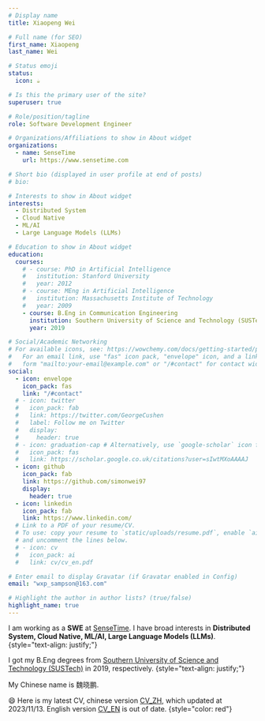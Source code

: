 ```yaml
---
# Display name
title: Xiaopeng Wei

# Full name (for SEO)
first_name: Xiaopeng
last_name: Wei

# Status emoji
status:
  icon: ☕️

# Is this the primary user of the site?
superuser: true

# Role/position/tagline
role: Software Development Engineer

# Organizations/Affiliations to show in About widget
organizations:
  - name: SenseTime
    url: https://www.sensetime.com

# Short bio (displayed in user profile at end of posts)
# bio:

# Interests to show in About widget
interests:
  - Distributed System
  - Cloud Native
  - ML/AI
  - Large Language Models (LLMs)

# Education to show in About widget
education:
  courses:
    # - course: PhD in Artificial Intelligence
    #   institution: Stanford University
    #   year: 2012
    # - course: MEng in Artificial Intelligence
    #   institution: Massachusetts Institute of Technology
    #   year: 2009
    - course: B.Eng in Communication Engineering
      institution: Southern University of Science and Technology (SUSTech)
      year: 2019

# Social/Academic Networking
# For available icons, see: https://wowchemy.com/docs/getting-started/page-builder/#icons
#   For an email link, use "fas" icon pack, "envelope" icon, and a link in the
#   form "mailto:your-email@example.com" or "/#contact" for contact widget.
social:
  - icon: envelope
    icon_pack: fas
    link: "/#contact"
  # - icon: twitter
  #   icon_pack: fab
  #   link: https://twitter.com/GeorgeCushen
  #   label: Follow me on Twitter
  #   display:
  #     header: true
  # - icon: graduation-cap # Alternatively, use `google-scholar` icon from `ai` icon pack
  #   icon_pack: fas
  #   link: https://scholar.google.co.uk/citations?user=sIwtMXoAAAAJ
  - icon: github
    icon_pack: fab
    link: https://github.com/simonwei97
    display:
      header: true
  - icon: linkedin
    icon_pack: fab
    link: https://www.linkedin.com/
  # Link to a PDF of your resume/CV.
  # To use: copy your resume to `static/uploads/resume.pdf`, enable `ai` icons in `params.yaml`,
  # and uncomment the lines below.
  # - icon: cv
  #   icon_pack: ai
  #   link: cv/cv_en.pdf

# Enter email to display Gravatar (if Gravatar enabled in Config)
email: "wxp_sampson@163.com"

# Highlight the author in author lists? (true/false)
highlight_name: true
---
```


I am working as a **SWE** at [SenseTime](https://www.sensetime.com). I have broad interests in **Distributed System, Cloud Native, ML/AI, Large Language Models (LLMs)**.
{style="text-align: justify;"}

I got my B.Eng degrees from [Southern University of Science and Technology (SUSTech)](https://www.sustech.edu.cn/en/) in 2019, respectively.
{style="text-align: justify;"}

My Chinese name is 魏晓鹏.

:smile: Here is my latest CV, chinese version [CV_ZH](cv/cv_zh.pdf), which updated at 2023/11/13. English version [CV_EN](cv/cv_en.pdf) is out of date.
{style="color: red"}

<!-- which pronunciation is W&egrave;i Xi&abreve;o P&eacute;ng. -->
